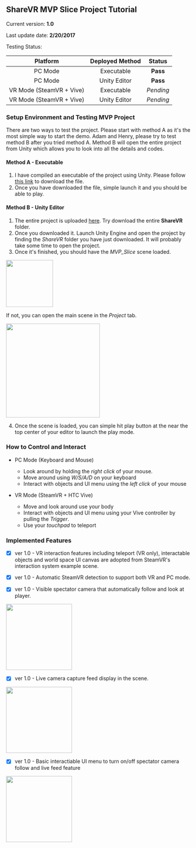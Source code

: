 ## ShareVR MVP Slice Project Tutorial
Current version: **1.0**

Last update date: **2/20/2017**

Testing Status:

| Platform      | Deployed Method | Status  |
|:-------------:|:---------------:|:-----:|
| PC Mode       | Executable      | **Pass** |
| PC Mode       | Unity Editor    | **Pass** |
| VR Mode (SteamVR + Vive)  | Executable      | *Pending* |
| VR Mode (SteamVR + Vive)  | Unity Editor    | *Pending* |

### Setup Environment and Testing MVP Project
There are two ways to test the project. Please start with method A as it's the most simple way to start the demo. Adam and Henry, please try to test method B after you tried method A. Method B will open the entire project from Unity which allows you to look into all the details and codes.

#### Method A - Executable

1. I have compiled an executable of the project using Unity. Please follow [this link]() to download the file.
2. Once you have downloaded the file, simple launch it and you should be able to play.

#### Method B - Unity Editor

1. The entire project is uploaded [here](https://github.com/nuvention-web/Team-H/tree/MVP-Slice/UnityProjects/MVP_Slice/ShareVR). Try download the entire **ShareVR** folder.
2. Once you downloaded it. Launch Unity Engine and open the project by finding the *ShareVR* folder you have just downloaded. It will probably take some time to open the project.
3. Once it's finished, you should have the *MVP_Slice* scene loaded.

  <img src="https://github.com/nuvention-web/Team-H/blob/MVP-Slice/UnityProjects/MVP_Slice/Tutorial/Images/OpenScene1.png" width="128">
  
  If not, you can open the main scene in the *Project* tab.
  
  <img src="https://github.com/nuvention-web/Team-H/blob/MVP-Slice/UnityProjects/MVP_Slice/Tutorial/Images/OpenScene2.png" width="256">

4. Once the scene is loaded, you can simple hit play button at the near the top center of your editor to launch the play mode.

### How to Control and Interact
- PC Mode (Keyboard and Mouse)

  - Look around by holding the *right click* of your mouse.
  - Move around using *W/S/A/D* on your keyboard
  - Interact with objects and UI menu using the *left click* of your mouse
  
- VR Mode (SteamVR + HTC Vive) 

  - Move and look around use your body
  - Interact with objects and UI menu using your Vive controller by pulling the *Trigger*.
  - Use your *touchpad* to teleport

### Implemented Features

- [x] ver 1.0 - VR interaction features including teleport (VR only), interactable objects and world space UI canvas are adopted from SteamVR's interaction system example scene.

- [x] ver 1.0 - Automatic SteamVR detection to support both VR and PC mode.

- [x] ver 1.0 - Visible spectator camera that automatically follow and look at player.

<img src="https://github.com/nuvention-web/Team-H/blob/MVP-Slice/UnityProjects/MVP_Slice/Tutorial/Images/Scene4.png" width="180">

- [x] ver 1.0 - Live camera capture feed display in the scene.

<img src="https://github.com/nuvention-web/Team-H/blob/MVP-Slice/UnityProjects/MVP_Slice/Tutorial/Images/Scene3.png" width="180">

- [x] ver 1.0 - Basic interactiable UI menu to turn on/off spectator camera follow and live feed feature

<img src="https://github.com/nuvention-web/Team-H/blob/MVP-Slice/UnityProjects/MVP_Slice/Tutorial/Images/Scene2.png" width="180">
